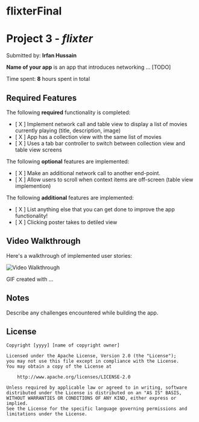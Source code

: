 # flixterFinal
# Project 3 - *flixter*

Submitted by: **Irfan Hussain**

**Name of your app** is an app that introduces networking ... [TODO] 

Time spent: **8** hours spent in total

## Required Features

The following **required** functionality is completed:

- [ X ] Implement network call and table view to display a list of movies currently playing (title, description, image)
- [ X ] App has a collection view with the same list of movies
- [ X ] Uses a tab bar controller to switch between collection view and table view screens
 
The following **optional** features are implemented:

- [ X ] Make an additional network call to another end-point.	
- [ X ] Allow users to scroll when context items are off-screen (table view implemention)

The following **additional** features are implemented:

- [ X ] List anything else that you can get done to improve the app functionality!
- [ X ] Clicking poster takes to detiled view

## Video Walkthrough

Here's a walkthrough of implemented user stories:

<img src='http://i.imgur.com/link/to/your/gif/file.gif' title='Video Walkthrough' width='' alt='Video Walkthrough' />

<!-- Replace this with whatever GIF tool you used! -->
GIF created with ...  
<!-- Recommended tools:
[Kap](https://getkap.co/) for macOS
[ScreenToGif](https://www.screentogif.com/) for Windows
[peek](https://github.com/phw/peek) for Linux. -->

## Notes

Describe any challenges encountered while building the app.

## License

    Copyright [yyyy] [name of copyright owner]

    Licensed under the Apache License, Version 2.0 (the "License");
    you may not use this file except in compliance with the License.
    You may obtain a copy of the License at

        http://www.apache.org/licenses/LICENSE-2.0

    Unless required by applicable law or agreed to in writing, software
    distributed under the License is distributed on an "AS IS" BASIS,
    WITHOUT WARRANTIES OR CONDITIONS OF ANY KIND, either express or implied.
    See the License for the specific language governing permissions and
    limitations under the License.
